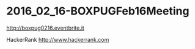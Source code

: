 # 2016_02_16-BOXPUGFeb16Meeting
http://boxpug0216.eventbrite.it

HackerRank
http://www.hackerrank.com